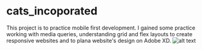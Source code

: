# cats_incoporated

This project is to practice mobile first development. I gained some practice working with media queries, understanding grid and flex layouts to create responsive websites and to plana website's design on Adobe XD. 
![alt text](https://github.com/[gemadhc]/[cats_incorporated]/blob/[main]/image.jpg?raw=true)
